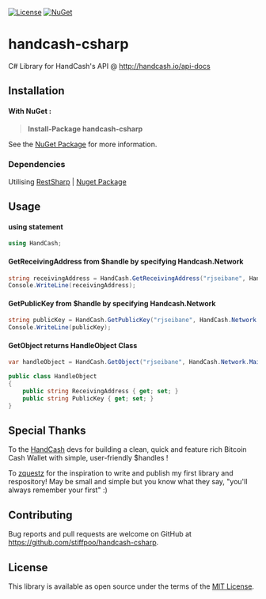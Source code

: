 [![License][License-Image]][License-URL] [![NuGet][NuGet-Image]][NuGet-Link]
# handcash-csharp

C# Library for HandCash's API @ http://handcash.io/api-docs

## Installation

#### With NuGet :
>**Install-Package handcash-csharp** 

See the [NuGet Package](https://www.nuget.org/packages/handcash-csharp/) for more information.

### Dependencies
Utilising [RestSharp](https://github.com/restsharp/RestSharp) | [Nuget Package](https://www.nuget.org/packages/RestSharp/)

## Usage

#### using statement
```c#
using HandCash;
```
#### GetReceivingAddress from $handle by specifying Handcash.Network
```c#
string receivingAddress = HandCash.GetReceivingAddress("rjseibane", HandCash.Network.MainNet);
Console.WriteLine(receivingAddress);
```
#### GetPublicKey from $handle by specifying Handcash.Network
```c#
string publicKey = HandCash.GetPublicKey("rjseibane", HandCash.Network.MainNet);
Console.WriteLine(publicKey);
```
#### GetObject returns HandleObject Class
```c#
var handleObject = HandCash.GetObject("rjseibane", HandCash.Network.MainNet);
```
```c#
public class HandleObject
{
    public string ReceivingAddress { get; set; }
    public string PublicKey { get; set; }
}
```
## Special Thanks

To the [HandCash](http://handcash.io/) devs for building a clean, quick and feature rich Bitcoin Cash Wallet with simple, user-friendly $handles !

To [zquestz](https://github.com/zquestz) for the inspiration to write and publish my first library and respository!
May be small and simple but you know what they say, "you'll always remember your first" :)

## Contributing

Bug reports and pull requests are welcome on GitHub at https://github.com/stiffpoo/handcash-csharp.

## License

This library is available as open source under the terms of the [MIT License](https://opensource.org/licenses/MIT).

[License-URL]: http://opensource.org/licenses/MIT
[License-Image]: https://img.shields.io/github/license/mashape/apistatus.svg
[NuGet-Image]: https://img.shields.io/badge/nuget-v4.7.0-blue.svg
[NuGet-Link]: https://www.nuget.org/packages/handcash-csharp/
